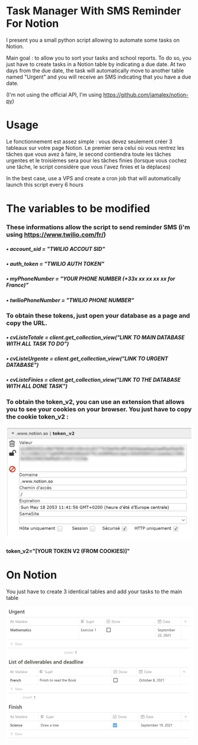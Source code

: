 # Task Manager With SMS Reminder For Notion

I present you a small python script allowing to automate some tasks on Notion.

Main goal : to allow you to sort your tasks and school reports. To do so, you just have to create tasks in a Notion table by indicating a due date. At two days from the due date, the task will automatically move to another table named "Urgent" and you will receive an SMS indicating that you have a due date. 

(I'm not using the official API, I'm using https://github.com/jamalex/notion-py)

# Usage

Le fonctionnement est assez simple : vous devez seulement créer 3 tableaux sur votre page Notion. Le premier sera celui où vous rentrez les tâches que vous avez à faire, le second contiendra toute les tâches urgentes et le troisièmes sera pour les tâches finies (lorsque vous cochez une tâche, le script considère que vous l'avez finies et la déplaces)

In the best case, use a VPS and create a cron job that will automatically launch this script every 6 hours

# The variables to be modified

### These informations allow the script to send reminder SMS (i'm using https://www.twilio.com/fr/)

##### • account_sid = "TWILIO ACCOUT SID"
##### • auth_token = "TWILIO AUTH TOKEN"
##### • myPhoneNumber = "YOUR PHONE NUMBER (+33x xx xx xx xx for France)"
##### • twilioPhoneNumber = "TWILIO PHONE NUMBER"


### To obtain these tokens, just open your database as a page and copy the URL.

##### • cvListeTotale = client.get_collection_view("LINK TO MAIN DATABASE WITH ALL TASK TO DO")
##### • cvListeUrgente = client.get_collection_view("LINK TO URGENT DATABASE")
##### • cvListeFinies = client.get_collection_view("LINK TO THE DATABASE WITH ALL DONE TASK")

### To obtain the token_v2, you can use an extension that allows you to see your cookies on your browser. You just have to copy the cookie token_v2 :

![Token x2](token.png)

#### token_v2="[YOUR TOKEN V2 (FROM COOKIES)]"

# On Notion 

You just have to create 3 identical tables and add your tasks to the main table

![Notion](notion.png)
